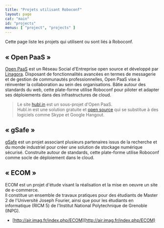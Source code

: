```yaml
---
title: "Projets utilisant Roboconf"
layout: page
cat: "main"
id: "projects"
menus: [ "project", "projects" ]
---
```


Cette page liste les projets qui utilisent ou sont liés à Roboconf.


## &laquo; Open PaaS &raquo;

[Open PaaS](http://open-paas.org/) est un Réseau Social d'Entreprise
open source et développé par [Linagora](http://linagora.com). Disposant de fonctionnalités avancées en termes
de messagerie et de gestion de communautés professionnelles, Open PaaS vise à réinventer la collaboration au sein
des organisations. Bâtie autour des standards du web, cette plate-forme utilise Roboconf pour piloter et adapter ses
déploiements dans des infrastructures de cloud.

> Le site [hubl.in](http://hubl.in/) est un sous-projet d'Open PaaS.  
> Hubl.in est une solution gratuite et [open source](https://github.com/linagora/hublin) qui se substitue à des logiciels comme Skype et Google Hangout.


## &laquo; gSafe &raquo;

[gSafe](https://research.linagora.com/display/gsafe/gSafe+Overview) est un projet associant
plusieurs partenaires issus de la recherche et du monde industriel pour créer une solution de stockage numérique sécurisé.
Construite autour de standards, cette plate-forme utilise Roboconf comme socle de déploiement dans le cloud.


## &laquo; ECOM &raquo;

ECOM est un projet d'étude visant la réalisation et la mise en oeuvre un site de e-commerce.  
Il constitue un ensemble de travaux pratiques pour des étudiants de
Master 2 de l'Université Joseph Fourier, ainsi que pour les étudiants en
informatique (RICM 5) de l'Institut National Polytechnique de Grenoble (INPG).
 
* [http://air.imag.fr/index.php/ECOM](http://air.imag.fr/index.php/ECOM)
